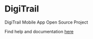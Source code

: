 # DigiTrail
DigiTrail Mobile App Open Source Project

Find help and documentation [here](https://hamk-uas.github.io/DigiTrail/)
